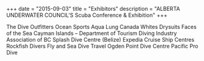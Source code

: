+++
date        = "2015-09-03"
title       = "Exhibitors"
description = "ALBERTA UNDERWATER COUNCIL'S Scuba Conference & Exhibition"
+++

The Dive Outfitters
Ocean Sports
Aqua Lung Canada
Whites Drysuits
Faces of the Sea
Cayman Islands – Department of Tourism
Diving Industry Association of BC
Splash Dive Centre (Belize)
Expedia Cruise Ship Centres
Rockfish Divers
Fly and Sea Dive Travel
Ogden Point Dive Centre
Pacific Pro Dive
